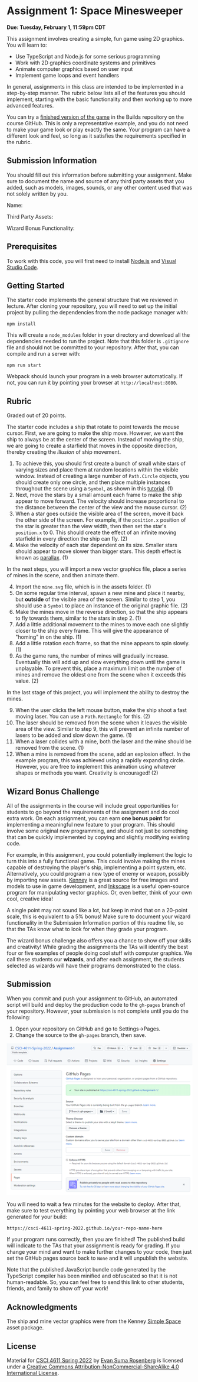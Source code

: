 # Assignment 1: Space Minesweeper

**Due: Tuesday, February 1, 11:59pm CDT**

This assignment involves creating a simple, fun game using 2D graphics. You will learn to:

- Use TypeScript and Node.js for some serious programming
- Work with 2D graphics coordinate systems and primitives
- Animate computer graphics based on user input
- Implement game loops and event handlers

In general, assignments in this class are intended to be implemented in a step-by-step manner.  The rubric below lists all of the features you should implement, starting with the basic functionality and then working up to more advanced features.

You can try a [finished version of the game](https://csci-4611-spring-2022.github.io/Builds/Assignment-1/) in the Builds repository on the course GitHub. This is only a representative example, and you do not need to make your game look or play exactly the same. Your program can have a different look and feel, so long as it satisfies the requirements specified in the rubric.

## Submission Information

You should fill out this information before submitting your assignment. Make sure to document the name and source of any third party assets that you added, such as models, images, sounds, or any other content used that was not solely written by you. 

Name:

Third Party Assets:

Wizard Bonus Functionality:

## Prerequisites

To work with this code, you will first need to install [Node.js](https://nodejs.org/en/) and [Visual Studio Code](https://code.visualstudio.com/). 

## Getting Started

The starter code implements the general structure that we reviewed in lecture.  After cloning your repository, you will need to set up the initial project by pulling the dependencies from the node package manager with:

```
npm install
```

This will create a `node_modules` folder in your directory and download all the dependencies needed to run the project.  Note that this folder is `.gitignore` file and should not be committed to your repository.  After that, you can compile and run a server with:

```
npm run start
```

Webpack should launch your program in a web browser automatically.  If not, you can run it by pointing your browser at `http://localhost:8080`.

## Rubric

Graded out of 20 points.

The starter code includes a ship that rotate to point towards the mouse cursor.  First, we are going to make the ship move.  However, we want the ship to always be at the center of the screen.  Instead of moving the ship, we are going to create a starfield that moves in the opposite direction, thereby creating the *illusion* of ship movement. 

1. To achieve this, you should first create a bunch of small white stars of varying sizes and place them at random locations within the visible window.  Instead of creating a large number of `Path.Circle` objects, you should create only one circle, and then place multiple instances throughout the scene using a `Symbol`, as shown in this [tutorial](http://paperjs.org/tutorials/project-items/working-with-symbols/).  (1)
2. Next, move the stars by a small amount each frame to make the ship appear to move forward.  The velocity should increase proportional to the distance between the center of the view and the mouse cursor.  (2)
3. When a star goes outside the visible area of the screen, move it back the other side of the screen.  For example, if the `position.x` position of the star is greater than the view width, then then set the star's `position.x` to 0.  This should create the effect of an infinite moving starfield in every direction the ship can fly.  (2)
4. Make the velocity of each star dependent on its size. Smaller stars should appear to move slower than bigger stars. This depth effect is known as [parallax](https://en.wikipedia.org/wiki/Parallax).  (1)

In the next steps, you will import a new vector graphics file, place a series of mines in the scene, and then animate them.

4. Import the `mine.svg` file, which is in the assets folder.  (1)
5. On some regular time interval, spawn a new mine and place it nearby, but **outside** of the visible area of the screen.  Similar to step 1, you should use a `Symbol` to place an instance of the original graphic file.  (2)
6. Make the mines move in the reverse direction, so that the ship appears to fly towards them, similar to the stars in step 2. (1)
7. Add a little additional movement to the mines to move each one slightly closer to the ship every frame.  This will give the appearance of "homing" in on the ship. (1)
8. Add a little rotation each frame, so that the mine appears to spin slowly. (1)
9. As the game runs, the number of mines will gradually increase.  Eventually this will add up and slow everything down until the game is unplayable.  To prevent this, place a maximum limit on the number of mines and remove the oldest one from the scene when it exceeds this value.  (2)

In the last stage of this project, you will implement the ability to destroy the mines.

9. When the user clicks the left mouse button, make the ship shoot a fast moving laser.  You can use a `Path.Rectangle` for this. (2)
10. The laser should be removed from the scene when it leaves the visible area of the view.   Similar to step 9, this will prevent an infinite number of lasers to be added and slow down the game. (1)
11. When a laser collides with a mine, both the laser and the mine should be removed from the scene. (1)
12. When a mine is removed from the scene, add an explosion effect.  In the example program, this was achieved using a rapidly expanding circle.  However, you are free to implement this animation using whatever shapes or methods you want. Creativity is encouraged! (2)

## Wizard Bonus Challenge

All of the assignments in the course will include great opportunities for students to go beyond the requirements of the assignment and do cool extra work. On each assignment, you can earn **one bonus point** for implementing a meaningful new feature to your program. This should involve some original new programming, and should not just be something that can be quickly implemented by copying and slightly modifying existing code.  

For example, in this assignment, you could potentially implement the logic to turn this into a fully functional game.  This could involve making the mines capable of destroying the player's ship, implementing a point system, etc.  Alternatively, you could program a new type of enemy or weapon, possibly by importing new assets.  [Kenney](https://www.kenney.nl/assets) is a great source for free images and models to use in game development, and [Inkscape](https://inkscape.org/) is a useful open-source program for manipulating vector graphics. Or, even better, think of your own cool, creative idea!

A single point may not sound like a lot, but keep in mind that on a 20-point scale, this is equivalent to a 5% bonus! Make sure to document your wizard functionality in the Submission Information portion of this readme file, so that the TAs know what to look for when they grade your program.

The wizard bonus challenge also offers you a chance to show off your skills and creativity!  While grading the assignments the TAs will identify the best four or five examples of people doing cool stuff with computer graphics. We call these students our **wizards**, and after each assignment, the students selected as wizards will have their programs demonstrated to the class.

## Submission

When you commit and push your assignment to GitHub, an automated script will build and deploy the production code to the `gh-pages` branch of your repository.  However, your submission is not complete until you do the following:

1. Open your repository on GitHub and go to Settings->Pages.
2. Change the source to the `gh-pages` branch, then save.

![GitHub screenshot](./images/github.png)

You will need to wait a few minutes for the website to deploy.  After that, make sure to test everything by pointing your web browser at the link generated for your build:

```
https://csci-4611-spring-2022.github.io/your-repo-name-here
```

If your program runs correctly, then you are finished!  The published build will indicate to the TAs that your assignment is ready for grading.  If you change your mind and want to make further changes to your code, then just set the GitHub pages source back to `None` and it will unpublish the website.

Note that the published JavaScript bundle code generated by the TypeScript compiler has been minified and obfuscated so that it is not human-readable. So, you can feel free to send this link to other students, friends, and family to show off your work!

## Acknowledgments

The ship and mine vector graphics were from the Kenney [Simple Space](https://www.kenney.nl/assets/simple-space) asset package.

## License

Material for [CSCI 4611 Spring 2022](https://canvas.umn.edu/courses/290928/assignments/syllabus) by [Evan Suma Rosenberg](https://illusioneering.umn.edu/) is licensed under a [Creative Commons Attribution-NonCommercial-ShareAlike 4.0 International License](http://creativecommons.org/licenses/by-nc-sa/4.0/).